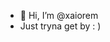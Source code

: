 - 👋 Hi, I’m @xaiorem
- Just tryna get by : ) 
<!---
xaiorem/xaiorem is a ✨ special ✨ repository because its `README.md` (this file) appears on your GitHub profile.
You can click the Preview link to take a look at your changes.
--->
